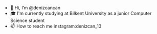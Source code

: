 - 👋 Hi, I’m @denizcancan
- 🎓 I'm currently studying at Bilkent University as a junior Computer Science student
- 📫 How to reach me instagram:denizcan_13

<!---
denizcancan/denizcancan is a ✨ special ✨ repository because its `README.md` (this file) appears on your GitHub profile.
You can click the Preview link to take a look at your changes.
--->

